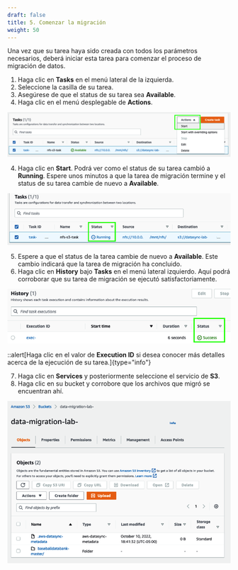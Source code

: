 ```yaml
---
draft: false
title: 5. Comenzar la migración
weight: 50
---
```

Una vez que su tarea haya sido creada con todos los parámetros necesarios, deberá iniciar esta tarea para comenzar el proceso de migración de datos.

1. Haga clic en **Tasks** en el menú lateral de la izquierda.
2. Seleccione la casilla de su tarea.
3. Asegúrese de que el status de su tarea sea **Available**.
3. Haga clic en el menú desplegable de **Actions**.

![Start task](/static/images/ds/iniciartarea.png)

4. Haga clic en **Start**. Podrá ver como el status de su tarea cambió a **Running**. Espere unos minutos a que la tarea de migración termine y el status de su tarea cambie de nuevo a **Available**.

![Task running](/static/images/ds/tareaejecutando.png)

5. Espere a que el status de la tarea cambie de nuevo a **Available**. Este cambio indicará que la tarea de migración ha concluido.
6. Haga clic en **History** bajo **Tasks** en el menú lateral izquierdo. Aquí podrá corroborar que su tarea de migración se ejecutó satisfactoriamente.

![Task history](/static/images/ds/tareahistory.png)

::alert[Haga clic en el valor de **Execution ID** si desea conocer más detalles acerca de la ejecución de su tarea.]{type="info"}

7. Haga clic en **Services** y posteriormente seleccione el servicio de **S3**.
8. Haga clic en su bucket y corrobore que los archivos que migró se encuentran ahí.

![Bucket](/static/images/ds/bucket.png)